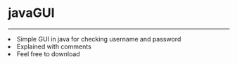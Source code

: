 # javaGUI
-----------------------------------------------------
<li>Simple GUI in java for checking username and password</li>
<li>Explained with comments</li>
<li>Feel free to download</li>

